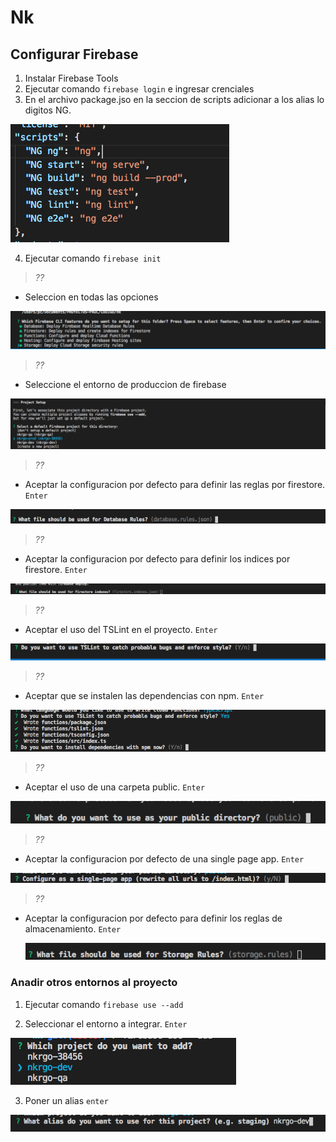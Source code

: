 # Nk

## Configurar Firebase
1. Instalar Firebase Tools
2. Ejecutar comando `firebase login` e ingresar crenciales
3. En el archivo package.jso en la seccion de scripts adicionar a los alias lo digitos NG.

 ![imagen](./img-readme/pac.png)

4. Ejecutar comando `firebase init` 

> *??*
  + Seleccion en todas las opciones

  ![imagen](./img-readme/1init.png)

> *??*
  + Seleccione el entorno de produccion de firebase

  ![imagen](./img-readme/f1.png)

> *??*
  + Aceptar la configuracion por defecto para definir las reglas por firestore. `Enter`

  ![imagen](./img-readme/f2.png)

> *??*
  + Aceptar la configuracion por defecto para definir los indices por firestore. `Enter`

  ![imagen](./img-readme/f3.png)

> *??*
  + Aceptar el uso del TSLint en el proyecto. `Enter`

  ![imagen](./img-readme/f5.png)

> *??*
  + Aceptar que se instalen las dependencias con npm. `Enter`
  
  ![imagen](./img-readme/f6.png)

> *??*
  + Aceptar el uso de una carpeta public. `Enter`
 
  ![imagen](./img-readme/f7.png)

> *??*
  + Aceptar la configuracion por defecto de una single page app. `Enter`

  ![imagen](./img-readme/f9.png)

> *??*
+ Aceptar la configuracion por defecto para definir los reglas de almacenamiento. `Enter`

  ![imagen](./img-readme/f10.png)

### Anadir otros entornos al proyecto

1. Ejecutar comando `firebase use --add`

2. Seleccionar el entorno a integrar. `Enter`

  ![imagen](./img-readme/f11.png)

3. Poner un alias `enter`

![imagen](./img-readme/f12.png)

